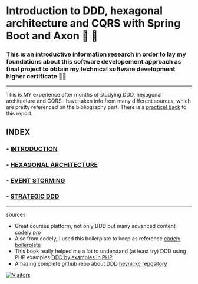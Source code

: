 # Introduction to DDD, hexagonal architecture and CQRS with Spring Boot and Axon  👶 📖

### This is an introductive information research in order to lay my foundations about this software developement approach as final project to obtain my technical software development higher certificate 👨‍🎓
-----
This is MY experience after months of studying DDD, hexagonal architecture and CQRS
I have taken info from many different sources, which are pretty referenced on the bibliography part.
There is a [practical back](https://github.com/jmiquis/TFG-DDD-demo) to this report. 


INDEX
-----


### - [INTRODUCTION](https://jmiquis.github.io/TFG-DDD-Theoretical/introduction)
### - [HEXAGONAL ARCHITECTURE](https://jmiquis.github.io/TFG-DDD-Theoretical/hexagonal-architecture)
### - [EVENT STORMING](https://jmiquis.github.io/TFG-DDD-Theoretical/event-storm)
### - [STRATEGIC DDD](https://jmiquis.github.io/TFG-DDD-Theoretical/strategic-DDD)

-----

sources

- Great courses platform, not only DDD but many advanced content [codely pro](https://codely.com/)
- Also from codely, I used this boilerplate to keep as reference [codely boilerplate](https://github.com/CodelyTV/java-ddd-skeleton)
- This book really helped me a lot to understand (at least try) DDD using PHP examples [DDD by examples in PHP](https://www.amazon.es/Domain-Driven-Design-PHP-Carlos-Buenosvinos/dp/1787284948)
- Amazing complete github repo about DDD [heynickc repository](https://github.com/heynickc/awesome-ddd)

[![Visitors](https://api.visitorbadge.io/api/visitors?path=https%3A%2F%2Fgithub.com%2Fjmiquis%2FTFG-Theoretical&countColor=%23263759)](https://visitorbadge.io/status?path=https%3A%2F%2Fgithub.com%2Fjmiquis%2FTFG-Theoretical)
